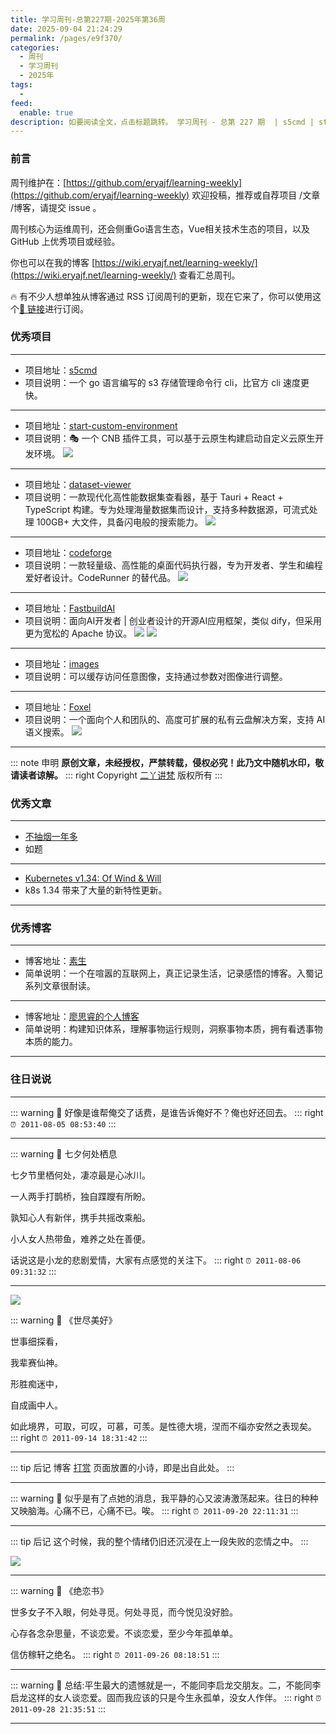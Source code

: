 ```yaml
---
title: 学习周刊-总第227期-2025年第36周
date: 2025-09-04 21:24:29
permalink: /pages/e9f370/
categories:
  - 周刊
  - 学习周刊
  - 2025年
tags:
  - 
feed:
  enable: true
description: 如要阅读全文，点击标题跳转。 学习周刊 - 总第 227 期  | s5cmd | start-custom-environment | dataset-viewer | codeforge | FastbuildAI | images | Foxel
---
```



### 前言

周刊维护在：[https://github.com/eryajf/learning-weekly](https://github.com/eryajf/learning-weekly)  欢迎投稿，推荐或自荐项目 /文章 /博客，请提交 issue 。

周刊核心为运维周刊，还会侧重Go语言生态，Vue相关技术生态的项目，以及 GitHub 上优秀项目或经验。

你也可以在我的博客 [https://wiki.eryajf.net/learning-weekly/](https://wiki.eryajf.net/learning-weekly/) 查看汇总周刊。

🔥 有不少人想单独从博客通过 RSS 订阅周刊的更新，现在它来了，你可以使用这个[🔗 链接](https://wiki.eryajf.net/learning-weekly.xml)进行订阅。

### 优秀项目

---
- 项目地址：[s5cmd](https://github.com/peak/s5cmd)
- 项目说明：一个 go 语言编写的 s3 存储管理命令行 cli，比官方 cli 速度更快。
---
- 项目地址：[start-custom-environment](https://cnb.cool/znb/start-custom-environment)
- 项目说明：🎭 一个 CNB 插件工具，可以基于云原生构建启动自定义云原生开发环境。
  ![](https://t.eryajf.net/imgs/2025/09/1756991903223.webp)
---
- 项目地址：[dataset-viewer](https://github.com/stardustai/dataset-viewer)
- 项目说明：一款现代化高性能数据集查看器，基于 Tauri + React + TypeScript 构建。专为处理海量数据集而设计，支持多种数据源，可流式处理 100GB+ 大文件，具备闪电般的搜索能力。
  ![](https://t.eryajf.net/imgs/2025/08/1756278500550.webp)
---
- 项目地址：[codeforge](https://github.com/devlive-community/codeforge)
- 项目说明：一款轻量级、高性能的桌面代码执行器，专为开发者、学生和编程爱好者设计。CodeRunner 的替代品。
  ![](https://t.eryajf.net/imgs/2025/08/1756608575584.webp)
---
- 项目地址：[FastbuildAI](https://github.com/FastbuildAI/FastbuildAI)
- 项目说明：面向AI开发者 | 创业者设计的开源AI应用框架，类似 dify，但采用更为宽松的 Apache 协议。
  ![](https://t.eryajf.net/imgs/2025/08/1756608820570.webp)
  ![](https://t.eryajf.net/imgs/2025/08/1756608830410.webp)
---
- 项目地址：[images](https://github.com/weserv/images)
- 项目说明：可以缓存访问任意图像，支持通过参数对图像进行调整。
---
- 项目地址：[Foxel](https://github.com/DrizzleTime/Foxel)
- 项目说明：一个面向个人和团队的、高度可扩展的私有云盘解决方案，支持 AI 语义搜索。
  ![](https://t.eryajf.net/imgs/2025/09/1756991707340.webp)
---

::: note 申明
**原创文章<Badge text='eryajf' />，未经授权，严禁转载，侵权必究！此乃文中随机水印，敬请读者谅解。**
::: right
Copyright [二丫讲梵](https://wiki.eryajf.net) 版权所有
:::

### 优秀文章

---
- [不抽烟一年多](https://www.tortorse.com/archives/no-smoking-for-over-a-year/)
- 如题
---
- [Kubernetes v1.34: Of Wind &amp; Will](https://kubernetes.io/blog/2025/08/27/kubernetes-v1-34-release/)
- k8s 1.34 带来了大量的新特性更新。
---

### 优秀博客

---
- 博客地址：[素生](https://z.arlmy.me/)
- 简单说明：一个在喧嚣的互联网上，真正记录生活，记录感悟的博客。入蜀记系列文章很耐读。
---
- 博客地址：[廖思睿的个人博客](https://blog.liaosirui.com/index.html)
- 简单说明：构建知识体系，理解事物运行规则，洞察事物本质，拥有看透事物本质的能力。
---

### 往日说说


---

::: warning 📜
好像是谁帮俺交了话费，是谁告诉俺好不？俺也好还回去。
::: right
`⏰ 2011-08-05 08:53:40`
:::

---

::: warning 📜
七夕何处栖息

七夕节里栖何处，凄凉最是心冰川。

一人两手打鹊桥，独自蹀躞有所盼。

孰知心人有新伴，携手共摇改乘船。

小人女人热带鱼，难养之处在善便。

话说这是小龙的悲剧爱情，大家有点感觉的关注下。
::: right
`⏰ 2011-08-06 09:31:32`
:::

---

![](https://t.eryajf.net/imgs/2025/09/1756992619667.webp)

::: warning 📜
《世尽美好》

世事细探看，

我辈赛仙神。

形胜痴迷中，

自成画中人。

如此境界，可取，可叹，可慕，可羡。是性德大境，涅而不缁亦安然之表现矣。
::: right
`⏰ 2011-09-14 18:31:42`
:::

---

::: tip 后记
博客 [打赏](/reward/) 页面放置的小诗，即是出自此处。
:::

---

::: warning 📜
似乎是有了点她的消息，我平静的心又波涛激荡起来。往日的种种又映脑海。心痛不已，心痛不已。唉。
::: right
`⏰ 2011-09-20 22:11:31`
:::

---

::: tip 后记
这个时候，我的整个情绪仍旧还沉浸在上一段失败的恋情之中。
:::

![](https://t.eryajf.net/imgs/2025/09/1756992924083.webp)

---

::: warning 📜
《绝恋书》

世多女子不入眼，何处寻觅。何处寻觅，而今悦见没好脸。

心存各念杂思量，不谈恋爱。不谈恋爱，至少今年孤单单。


信仿稼轩之绝名。
::: right
`⏰ 2011-09-26 08:18:51`
:::

---

::: warning 📜
总结:平生最大的遗憾就是一，不能同李启龙交朋友。二，不能同李启龙这样的女人谈恋爱。固而我应该的只是今生永孤单，没女人作伴。
::: right
`⏰ 2011-09-28 21:35:51`
:::

---